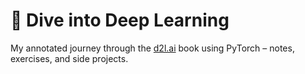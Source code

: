# 📘 Dive into Deep Learning

My annotated journey through the [d2l.ai](https://d2l.ai/) book using PyTorch – notes, exercises, and side projects.

<!-- 
# 📘 Dive into Deep Learning – My Learning Journey

This repository documents my personal journey through the excellent [Dive into Deep Learning](https://d2l.ai/) book. I'm working through the chapters using **PyTorch**, implementing core deep learning models from scratch, experimenting with the concepts, and extending them into small side projects.

My goal is to build a strong, intuitive, and hands-on understanding of modern deep learning – from basics to advanced models – as part of my master's degree in computer science with a focus on machine learning and data science.

---

## 📚 What's Inside

### ✅ Chapters and Exercises
Each chapter folder contains:
- 📓 **My notes** (insights, reflections, and key takeaways)
- 🧠 **Implementations** (from-scratch and PyTorch-based)
- 🧪 **Experiments** (tweaks, visualizations, tests)

| Chapter | Topic | Status |
|--------|-----------------------------|--------|
| `02`   | Linear Regression           | ✅ Done |
| `03`   | Softmax Classification      | ✅ Done |
| `04`   | Multilayer Perceptrons (MLPs) | ✅ Done |
| `06`   | Optimization Algorithms     | 🛠 In Progress |
| `07`   | Regularization & Overfitting| 🔜 Planned |
| ...    | ...                         | ...    |

### 🛠️ Projects
Experiments or fun side projects that go beyond the book, e.g.:
- `cnn_fashion_classifier/`: A CNN trained on FashionMNIST
- `bandname_generator/`: An RNN that invents indie band names 🎸

---

## 💡 Why I'm Doing This

I want to:
- Deeply understand the math and mechanics of deep learning.
- Strengthen my PyTorch and project structuring skills.
- Build a solid foundation before diving further into NLP and LLMs (e.g. via the [Hugging Face Course](https://huggingface.co/course)).

---

## 🧰 Tools & Stack

- Python 3.x / 3.13.3
- PyTorch
- Numpy
- Pandas
- Matplotlib
- torchvision
- Jupyter Notebooks
- VS Code

---

## 📎 Resources

- [📘 Dive into Deep Learning](https://d2l.ai/)
- [D2L GitHub Repo](https://github.com/d2l-ai/d2l-en)
- [Hugging Face Course](https://huggingface.co/course)

---

## 👋 About Me

I'm **Bene**, a computer science master's student in Hamburg with a focus on machine learning and data science. I’m especially interested in **deep learning, NLP, and socially responsible AI**.

Feel free to explore, fork, or connect!

---

## 📜 License

MIT – feel free to use or adapt anything here for your own learning.
-->
